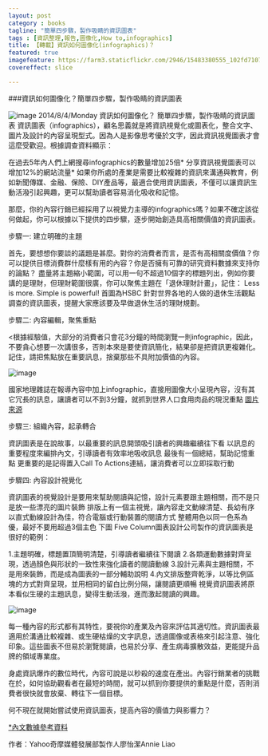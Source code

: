 ```yaml
---
layout: post
category : books 
tagline: "簡單四步驟，製作吸睛的資訊圖表"
tags : [資訊整理,報告,圖像化,How to,infographics]
title: 【轉載】資訊如何圖像化(infographics)？
featured: true
imagefeature: https://farm3.staticflickr.com/2946/15483380555_102fd71073_o.jpg
covereffect: slice

---
```

###資訊如何圖像化？簡單四步驟，製作吸睛的資訊圖表
 
 ![image](https://farm4.staticflickr.com/3927/15296446250_1c1554fcaa_o.jpg)
2014/8/4/Monday 
資訊如何圖像化？
簡單四步驟，製作吸睛的資訊圖表
資訊圖表（infographics），顧名思義就是將資訊視覺化或圖表化，整合文字、圖片及設計的內容呈現型式。因為人是影像思考優於文字，因此資訊視覺圖表才會這麼受歡迎。根據調查資料顯示：

在過去5年內人們上網搜尋infographics的數量增加25倍*
分享資訊視覺圖表可以增加12%的網站流量*
如果你所處的產業是需要比較複雜的資訊來溝通與教育，例如新聞傳媒、金融、保險、DIY產品等，最適合使用資訊圖表，不僅可以讓資訊生動活潑引起興趣，更可以幫助讀者容易消化吸收和記憶。

那麼，你的內容行銷已經採用了以視覺力主導的infographics嗎？如果不確定該從何做起，你可以根據以下提供的四步驟，逐步開始創造具高相關價值的資訊圖表。



步驟一: 建立明確的主題

首先，要想想你要談的議題是甚麼。對你的消費者而言，是否有高相關度價值？你可以提供目標消費群什麼樣有用的內容？你是否擁有可靠的研究資料數據來支持你的論點？
盡量將主題縮小範圍，可以用一句不超過10個字的標題列出，例如你要講的是理財，但理財範圍很廣，你可以聚焦主題在「退休理財計畫」，記住： Less is more. Simple is powerful!
首圖為HSBC 針對世界各地的人做的退休生活觀點調查的資訊圖表，提醒大家應該要及早做退休生活的理財規劃。



步驟二: 內容編輯，聚焦重點

<根據經驗值，大部分的消費者只會花3分鐘的時間瀏覽一則infographic，因此，不要貪心想要一次講很多，否則本來是要使資訊簡化，結果卻是把資訊更複雜化。記住，請把焦點放在重要訊息，捨棄那些不具附加價值的內容。

![image](https://farm3.staticflickr.com/2950/15296449750_b07dd8d3d7_o.jpg)

國家地理雜誌在報導內容中加上infographic，直接用圖像大小呈現內容，沒有其它冗長的訊息，讓讀者可以不到3分鐘，就抓到世界人口食用肉品的現況重點
[圖片來源](http://visual.ly/food-thought)



步驟三: 組織內容，起承轉合

資訊圖表是在說故事，以最重要的訊息開頭吸引讀者的興趣繼續往下看
以訊息的重要程度來編排內文，引導讀者有效率地吸收訊息
最後有一個總結，幫助記憶重點
更重要的是記得置入Call To Actions連結，讓消費者可以立即採取行動


步驟四: 內容設計視覺化

資訊圖表的視覺設計是要用來幫助閱讀與記憶，設計元素要跟主題相關，而不是只是放一些漂亮的圖片裝飾
排版上有一個主視覺，讓內容走文動線清楚、長幼有序
以直式動線設計為佳，符合電腦或行動裝置的閱讀方式
整體用色以同一色系為優，最好不要用超過3個主色
下圖 Five Column圖表設計公司製作的資訊圖表是很好的範例：

1.主題明確，標題置頂簡明清楚，引導讀者繼續往下閱讀
2.各類運動數據對齊呈現，透過顏色與形狀的一致性來強化讀者的閱讀動線
3.設計元素與主題相關，不是用來裝飾，而是成為圖表的一部分輔助說明
4.內文排版整齊乾淨，以等比例區塊的方式對齊呈現，並用相同的留白比例分隔，讓閱讀更順暢
視覺資訊圖表將原本看似生硬的主題訊息，變得生動活潑，進而激起閱讀的興趣。

![image](https://farm3.staticflickr.com/2948/15296597527_738fc32a0d_o.jpg)


每一種內容的形式都有其特性，要視你的產業及內容來評估其適切性。資訊圖表最適用於溝通比較複雜、或生硬枯燥的文字訊息，透過圖像或表格來引起注意、強化印象。這些圖表不但易於瀏覽閱讀，也易於分享、產生病毒擴散效益，更能提升品牌的領域專業度。

身處資訊爆炸的數位時代，內容可說是以秒殺的速度在產出。內容行銷業者的挑戰在於，如何協助觀看者在最短的時間，就可以抓到你要提供的重點是什麼，否則消費者很快就會放棄、轉往下一個目標。

何不現在就開始嘗試使用資訊圖表，提高內容的價值力與影響力？



[*內文數據參考資料
](http://blog.slideshare.net/2013/12/16/5-steps-to-creating-a-powerful-infographic/)


作者：Yahoo奇摩媒體發展部製作人廖怡潔Annie Liao